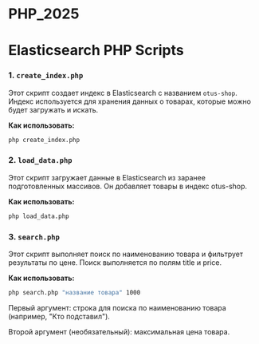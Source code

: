 # PHP_2025

# Elasticsearch PHP Scripts

### 1. `create_index.php`

Этот скрипт создает индекс в Elasticsearch с названием `otus-shop`. Индекс используется для хранения данных о товарах, которые можно будет загружать и искать.

**Как использовать:**

```bash
php create_index.php
```

### 2. `load_data.php`

Этот скрипт загружает данные в Elasticsearch из заранее подготовленных массивов. Он добавляет товары в индекс otus-shop.

**Как использовать:**

```bash
php load_data.php
```
### 3. `search.php`

Этот скрипт выполняет поиск по наименованию товара и фильтрует результаты по цене. Поиск выполняется по полям title и price. 

**Как использовать:**

```bash
php search.php "название товара" 1000
```
Первый аргумент: строка для поиска по наименованию товара (например, "Кто подставил").

Второй аргумент (необязательный): максимальная цена товара.
